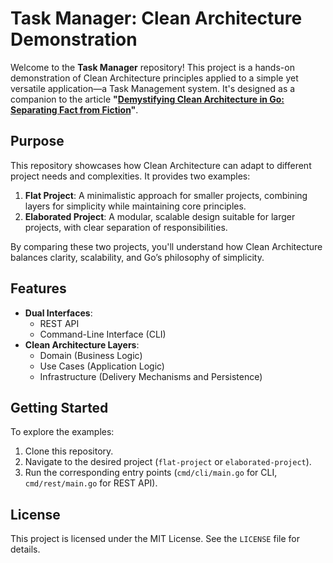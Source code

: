 # Task Manager: Clean Architecture Demonstration

Welcome to the **Task Manager** repository! This project is a hands-on demonstration of 
Clean Architecture principles applied to a simple yet versatile application—a 
Task Management system. It's designed as a companion to the article 
**"[Demystifying Clean Architecture in Go: Separating Fact from Fiction](http://github.com)"**.

## Purpose

This repository showcases how Clean Architecture can adapt to different project needs and complexities. It provides two examples:
1. **Flat Project**: A minimalistic approach for smaller projects, combining layers for simplicity while maintaining core principles.
2. **Elaborated Project**: A modular, scalable design suitable for larger projects, with clear separation of responsibilities.

By comparing these two projects, you'll understand how Clean Architecture balances clarity, scalability, and Go’s philosophy of simplicity.

## Features

- **Dual Interfaces**:
    - REST API
    - Command-Line Interface (CLI)
- **Clean Architecture Layers**:
    - Domain (Business Logic)
    - Use Cases (Application Logic)
    - Infrastructure (Delivery Mechanisms and Persistence)

## Getting Started

To explore the examples:
1. Clone this repository.
2. Navigate to the desired project (`flat-project` or `elaborated-project`).
3. Run the corresponding entry points (`cmd/cli/main.go` for CLI, `cmd/rest/main.go` for REST API).

## License

This project is licensed under the MIT License. See the `LICENSE` file for details.
